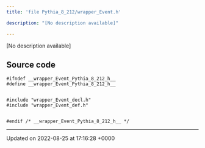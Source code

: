```yaml
---
title: 'file Pythia_8_212/wrapper_Event.h'

description: "[No description available]"

---
```







[No description available]




## Source code

```
#ifndef __wrapper_Event_Pythia_8_212_h__
#define __wrapper_Event_Pythia_8_212_h__


#include "wrapper_Event_decl.h"
#include "wrapper_Event_def.h"


#endif /* __wrapper_Event_Pythia_8_212_h__ */
```


-------------------------------

Updated on 2022-08-25 at 17:16:28 +0000
